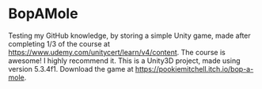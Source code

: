 # BopAMole
Testing my GitHub knowledge, by storing a simple Unity game, made after completing 1/3 of the course at https://www.udemy.com/unitycert/learn/v4/content.  The course is awesome!  I highly recommend it.
This is a Unity3D project, made using version 5.3.4f1.
Download the game at https://pookiemitchell.itch.io/bop-a-mole.
